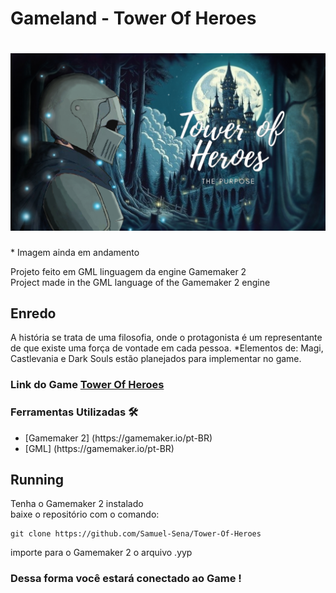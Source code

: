 # Gameland - Tower Of Heroes

<h1 align="center"> <img src="https://github.com/Samuel-Sena/Tower-Of-Heroes/blob/main/Tower-Of-Heroes-Run/sprites/tumble/16e360e4-4abe-43a7-96a9-cc592e0420e8.png" width="600px"/>  </h1>
<p>* Imagem ainda em andamento<br>
<p>Projeto feito em GML linguagem da engine Gamemaker 2<br>
Project made in the GML language of the Gamemaker 2 engine</p>

## Enredo
A história se trata de uma filosofia, onde o protagonista é um representante de que existe uma força de vontade em cada pessoa. 
*Elementos de: Magi, Castlevania e Dark Souls estão planejados para implementar no game. 

### Link do Game [Tower Of Heroes](https://github.com/Samuel-Sena/Tower-Of-Heroes)

 <h3> Ferramentas Utilizadas 🛠 </h3>
 <ul>
  <li> [Gamemaker 2] (https://gamemaker.io/pt-BR) </li>	
  <li> [GML] (https://gamemaker.io/pt-BR) </li>
 </ul>

## Running
Tenha o Gamemaker 2 instalado <br>
baixe o repositório com o comando:
~~~
git clone https://github.com/Samuel-Sena/Tower-Of-Heroes
~~~
importe para o Gamemaker 2 o arquivo .yyp 

### Dessa forma você estará conectado ao Game !
